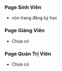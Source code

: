 ### Page Sinh Viên

- còn trang đăng ký học

### Page Giảng Viên

- Chưa có

### Page Quản Trị Viên

- Chưa có
